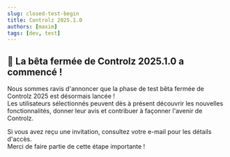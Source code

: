 ```yaml
---
slug: closed-test-begin
title: Controlz 2025.1.0
authors: [maxim]
tags: [dev, test]
---
```


## 🚀 La bêta fermée de Controlz 2025.1.0 a commencé !

Nous sommes ravis d'annoncer que la phase de test bêta fermée de Controlz 2025 est désormais lancée !  
Les utilisateurs sélectionnés peuvent dès à présent découvrir les nouvelles fonctionnalités, donner leur avis et contribuer à façonner l'avenir de Controlz.

<!-- truncate -->

Si vous avez reçu une invitation, consultez votre e-mail pour les détails d'accès.  
Merci de faire partie de cette étape importante !